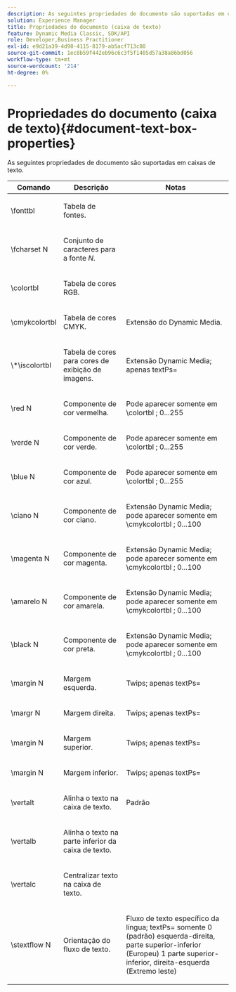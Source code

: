 ```yaml
---
description: As seguintes propriedades de documento são suportadas em caixas de texto.
solution: Experience Manager
title: Propriedades do documento (caixa de texto)
feature: Dynamic Media Classic, SDK/API
role: Developer,Business Practitioner
exl-id: e9d21a39-4d98-4115-8179-ab5acf713c80
source-git-commit: 1ec8b59f442eb96c6c3f5f1405d57a38a86bd056
workflow-type: tm+mt
source-wordcount: '214'
ht-degree: 0%

---
```


# Propriedades do documento (caixa de texto){#document-text-box-properties}

As seguintes propriedades de documento são suportadas em caixas de texto.

<table id="table_8E1DF8E6BD894D7A9ACFC839918E2315"> 
 <thead> 
  <tr> 
   <th class="entry"> <b>Comando</b> </th> 
   <th class="entry"> <b>Descrição</b> </th> 
   <th class="entry"> <b>Notas</b> </th> 
  </tr> 
 </thead>
 <tbody> 
  <tr> 
   <td> <span class="codeph"> \fonttbl  </span> </td> 
   <td> <p>Tabela de fontes. </p> </td> 
   <td> <p> </p> </td> 
  </tr> 
  <tr> 
   <td> <span class="codeph"> \fcharset  <span class="varname"> N  </span> </span> </td> 
   <td> <p>Conjunto de caracteres para a fonte <i>N</i>. </p> </td> 
   <td> <p> </p> </td> 
  </tr> 
  <tr> 
   <td> <span class="codeph"> \colortbl  </span> </td> 
   <td> <p>Tabela de cores RGB. </p> </td> 
   <td> <p> </p> </td> 
  </tr> 
  <tr> 
   <td> <span class="codeph"> \cmykcolortbl  </span> </td> 
   <td> <p>Tabela de cores CMYK. </p> </td> 
   <td> <p>Extensão do Dynamic Media. </p> </td> 
  </tr> 
  <tr> 
   <td> <span class="codeph"> \*\iscolortbl  </span> </td> 
   <td> <p>Tabela de cores para cores de exibição de imagens. </p> </td> 
   <td> <p>Extensão Dynamic Media; <span class="codeph"> apenas textPs= </span> </p> </td> 
  </tr> 
  <tr> 
   <td> <span class="codeph"> \red  <span class="varname"> N  </span> </span> </td> 
   <td> <p>Componente de cor vermelha. </p> </td> 
   <td> <p>Pode aparecer somente em <span class="codeph"> \colortbl </span>; 0...255 </p> </td> 
  </tr> 
  <tr> 
   <td> <span class="codeph"> \verde  <span class="varname"> N  </span> </span> </td> 
   <td> <p>Componente de cor verde. </p> </td> 
   <td> <p>Pode aparecer somente em <span class="codeph"> \colortbl </span>; 0...255 </p> </td> 
  </tr> 
  <tr> 
   <td> <span class="codeph"> \blue  <span class="varname"> N  </span> </span> </td> 
   <td> <p>Componente de cor azul. </p> </td> 
   <td> <p>Pode aparecer somente em <span class="codeph"> \colortbl </span>; 0...255 </p> </td> 
  </tr> 
  <tr> 
   <td> <span class="codeph"> \ciano  <span class="varname"> N  </span> </span> </td> 
   <td> <p>Componente de cor ciano. </p> </td> 
   <td> <p>Extensão Dynamic Media; pode aparecer somente em <span class="codeph"> \cmykcolortbl </span>; 0...100 </p> </td> 
  </tr> 
  <tr> 
   <td> <span class="codeph"> \magenta  <span class="varname"> N  </span> </span> </td> 
   <td> <p>Componente de cor magenta. </p> </td> 
   <td> <p>Extensão Dynamic Media; pode aparecer somente em <span class="codeph"> \cmykcolortbl </span>; 0...100 </p> </td> 
  </tr> 
  <tr> 
   <td> <span class="codeph"> \amarelo  <span class="varname"> N  </span> </span> </td> 
   <td> <p>Componente de cor amarela. </p> </td> 
   <td> <p>Extensão Dynamic Media; pode aparecer somente em <span class="codeph"> \cmykcolortbl </span>; 0...100 </p> </td> 
  </tr> 
  <tr> 
   <td> <span class="codeph"> \black  <span class="varname"> N  </span> </span> </td> 
   <td> <p>Componente de cor preta. </p> </td> 
   <td> <p>Extensão Dynamic Media; pode aparecer somente em <span class="codeph"> \cmykcolortbl </span>; 0...100 </p> </td> 
  </tr> 
  <tr> 
   <td> <span class="codeph"> \margin  <span class="varname"> N  </span> </span> </td> 
   <td> <p>Margem esquerda. </p> </td> 
   <td> <p>Twips; <span class="codeph"> apenas textPs= </span> </p> </td> 
  </tr> 
  <tr> 
   <td> <span class="codeph"> \margr  <span class="varname"> N  </span> </span> </td> 
   <td> <p>Margem direita. </p> </td> 
   <td> <p>Twips; <span class="codeph"> apenas textPs= </span> </p> </td> 
  </tr> 
  <tr> 
   <td> <span class="codeph"> \margin  <span class="varname"> N  </span> </span> </td> 
   <td> <p>Margem superior. </p> </td> 
   <td> <p>Twips; <span class="codeph"> apenas textPs= </span> </p> </td> 
  </tr> 
  <tr> 
   <td> <span class="codeph"> \margin  <span class="varname"> N  </span> </span> </td> 
   <td> <p>Margem inferior. </p> </td> 
   <td> <p>Twips; <span class="codeph"> apenas textPs= </span> </p> </td> 
  </tr> 
  <tr> 
   <td> <span class="codeph"> \vertalt  </span> </td> 
   <td> <p>Alinha o texto na caixa de texto. </p> </td> 
   <td> <p>Padrão </p> </td> 
  </tr> 
  <tr> 
   <td> <span class="codeph"> \vertalb  </span> </td> 
   <td> <p>Alinha o texto na parte inferior da caixa de texto. </p> </td> 
   <td> <p> </p> </td> 
  </tr> 
  <tr> 
   <td> <span class="codeph"> \vertalc  </span> </td> 
   <td> <p>Centralizar texto na caixa de texto. </p> </td> 
   <td> <p> </p> </td> 
  </tr> 
  <tr> 
   <td> <span class="codeph"> \stextflow  <span class="varname"> N  </span> </span> </td> 
   <td> <p>Orientação do fluxo de texto. </p> </td> 
   <td> <p>Fluxo de texto específico da língua; <span class="codeph"> textPs= </span> somente 0 (padrão) esquerda-direita, parte superior-inferior (Europeu) 1 parte superior-inferior, direita-esquerda (Extremo leste) </p> </td> 
  </tr> 
 </tbody> 
</table>
